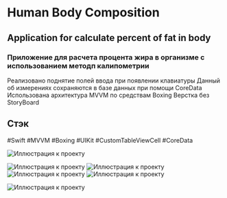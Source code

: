 
# Human Body Composition
## Application for calculate percent of fat in body

### Приложение для расчета процента жира в организме с использованием методп калипометрии

Реализовано поднятие полей ввода при появлении клавиатуры
Данный об измерениях сохраняются в базе данных при помощи CoreData
Использована архитектура MVVM по средствам Boxing
Верстка без StoryBoard

## Стэк
#Swift #MVVM #Boxing #UIKit #CustomTableViewCell #CoreData

![Иллюстрация к проекту](https://github.com/fsbisan/Human-Body-Composition/raw/main/Screen1.png)

![Иллюстрация к проекту](https://github.com/fsbisan/Human-Body-Composition/raw/main/Screen2.png)
![Иллюстрация к проекту](https://github.com/fsbisan/Human-Body-Composition/raw/main/Screen3.png)
![Иллюстрация к проекту](https://github.com/fsbisan/Human-Body-Composition/raw/main/Screen4.png)
![Иллюстрация к проекту](https://github.com/fsbisan/Human-Body-Composition/raw/main/Screen5.png)

![Иллюстрация к проекту](https://github.com/fsbisan/Human-Body-Composition/raw/main/Screen6.png)


